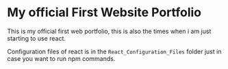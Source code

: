 # My official First Website Portfolio

This is my official first web portfolio, this is also the times when i am just starting to use react.

Configuration files of react is in the `React_Configuration_Files` folder just in case you want to run npm commands.